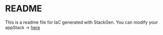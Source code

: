 # README
This is a readme file for IaC generated with StackGen.
You can modify your appStack -> [here](http://main.dev.stackgen.com/appstacks/f442861c-5ac1-4264-86ce-e0990ad947ad)
